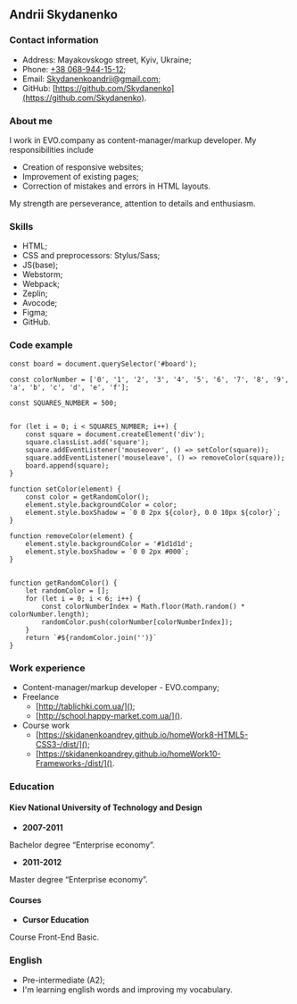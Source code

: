 ## Andrii Skydanenko

### Contact information

* Address: Mayakovskogo street, Kyiv, Ukraine;
* Phone: [+38 068-944-15-12](tel:+380689441512);
* Email: [Skydanenkoandrii@gmail.com](mailto:Skydanenkoandrii@gmail);
* GitHub: [https://github.com/Skydanenko](https://github.com/Skydanenko).

### About me

I work in EVO.company as content-manager/markup developer. My responsibilities include

* Creation of responsive websites;
* Improvement of existing pages;
* Correction of mistakes and errors in HTML layouts.

My strength are perseverance, attention to details and enthusiasm.

### Skills

* HTML;
* CSS and preprocessors: Stylus/Sass;
* JS(base);
* Webstorm;
* Webpack;
* Zeplin;
* Avocode;
* Figma;
* GitHub.

### Code example

```
const board = document.querySelector('#board');

const colorNumber = ['0', '1', '2', '3', '4', '5', '6', '7', '8', '9', 'a', 'b', 'c', 'd', 'e', 'f'];

const SQUARES_NUMBER = 500;


for (let i = 0; i < SQUARES_NUMBER; i++) {
    const square = document.createElement('div');
    square.classList.add('square');
    square.addEventListener('mouseover', () => setColor(square));
    square.addEventListener('mouseleave', () => removeColor(square));
    board.append(square);
}

function setColor(element) {
    const color = getRandomColor();
    element.style.backgroundColor = color;
    element.style.boxShadow = `0 0 2px ${color}, 0 0 10px ${color}`;
}

function removeColor(element) {
    element.style.backgroundColor = '#1d1d1d';
    element.style.boxShadow = `0 0 2px #000`;
}


function getRandomColor() {
    let randomColor = [];
    for (let i = 0; i < 6; i++) {
        const colorNumberIndex = Math.floor(Math.random() * colorNumber.length);
        randomColor.push(colorNumber[colorNumberIndex]);
    }
    return `#${randomColor.join('')}`
}
```

### Work experience

* Content-manager/markup developer - EVO.company;
* Freelance
  * [http://tablichki.com.ua/]();
  * [http://school.happy-market.com.ua/]().
* Course work
  * [https://skidanenkoandrey.github.io/homeWork8-HTML5-CSS3-/dist/]();
  * [https://skidanenkoandrey.github.io/homeWork10-Frameworks-/dist/]().

### Education

#### Kiev National University of Technology and Design

* **2007-2011**

Bachelor degree “Enterprise economy”.

* **2011-2012**

Master degree “Enterprise economy”.

#### Courses

* **Cursor Education**

Course Front-End Basic.

### English

* Pre-intermediate (A2);
* I'm learning english words and improving my vocabulary.


